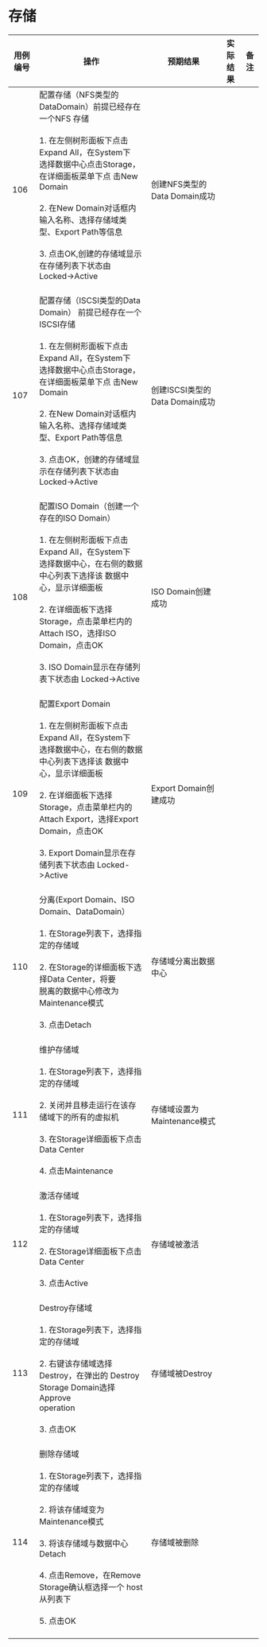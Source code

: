 # 存储

|用例编号|操作|预期结果|实际结果|备注|
|--------|----|--------|--------|----|
|106|配置存储（NFS类型的DataDomain）前提已经存在一个NFS 存储<br/><br/>1.  在左侧树形面板下点击Expand All，在System下<br/>    选择数据中心点击Storage，在详细面板菜单下点 击New Domain<br/><br/>2.  在New Domain对话框内输入名称、选择存储域类 型、Export Path等信息<br/><br/>3.  点击OK,创建的存储域显示在存储列表下状态由 Locked-\>Active<br/><br/>|创建NFS类型的Data Domain成功|||
|107|配置存储（ISCSI类型的Data Domain） 前提已经存在一个ISCSI存储<br/><br/>1.  在左侧树形面板下点击Expand All，在System下<br/>    选择数据中心点击Storage，在详细面板菜单下点 击New Domain<br/><br/>2.  在New Domain对话框内输入名称、选择存储域类 型、Export Path等信息<br/><br/>3.  点击OK，创建的存储域显示在存储列表下状态由 Locked-\>Active<br/><br/>|创建ISCSI类型的Data Domain成功|||
|108|配置ISO Domain（创建一个存在的ISO Domain）<br/><br/>1.  在左侧树形面板下点击Expand All，在System下<br/>    选择数据中心，在右侧的数据中心列表下选择该 数据中心，显示详细面板<br/><br/>2.  在详细面板下选择Storage，点击菜单栏内的 Attach ISO，选择ISO<br/>    Domain，点击OK<br/><br/>3.  ISO Domain显示在存储列表下状态由 Locked-\>Active<br/><br/>|ISO Domain创建成功|||
|109|配置Export Domain<br/><br/>1.  在左侧树形面板下点击Expand All，在System下<br/>    选择数据中心，在右侧的数据中心列表下选择该 数据中心，显示详细面板<br/><br/>2.  在详细面板下选择Storage，点击菜单栏内的 Attach Export，选择Export<br/>    Domain，点击OK<br/><br/>3.  Export Domain显示在存储列表下状态由 Locked-\>Active<br/><br/>|Export Domain创建成功|||
|110|分离(Export Domain、ISO Domain、DataDomain）<br/><br/>1.  在Storage列表下，选择指定的存储域<br/><br/>2.  在Storage的详细面板下选择Data Center，将要<br/>    脱离的数据中心修改为Maintenance模式<br/><br/>3.  点击Detach<br/><br/>|存储域分离出数据中心|||
|111|维护存储域<br/><br/>1.  在Storage列表下，选择指定的存储域<br/><br/>2.  关闭并且移走运行在该存储域下的所有的虚拟机<br/><br/>3.  在Storage详细面板下点击Data Center<br/><br/>4.  点击Maintenance<br/><br/>|存储域设置为Maintenance模式|||
|112|激活存储域<br/><br/>1.  在Storage列表下，选择指定的存储域<br/><br/>2.  在Storage详细面板下点击Data Center<br/><br/>3.  点击Active<br/><br/>|存储域被激活|||
|113|Destroy存储域<br/><br/>1.  在Storage列表下，选择指定的存储域<br/><br/>2.  右键该存储域选择Destroy，在弹出的 Destroy Storage Domain选择 Approve<br/>    operation<br/><br/>3.  点击OK<br/><br/>|存储域被Destroy|||
|114|删除存储域<br/><br/>1.  在Storage列表下，选择指定的存储域<br/><br/>2.  将该存储域变为Maintenance模式<br/><br/>3.  将该存储域与数据中心Detach<br/><br/>4.  点击Remove，在Remove Storage确认框选择一个 host从列表下<br/><br/>5.  点击OK<br/><br/>|存储域被删除|||

